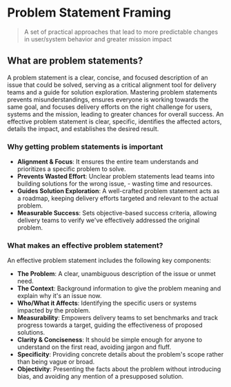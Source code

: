 # Problem Statement Framing

> A set of practical approaches that lead to more predictable changes in user/system behavior and greater mission impact

## What are problem statements?

A problem statement is a clear, concise, and focused description of an issue that could be solved, serving as a critical alignment tool for delivery teams and a guide for solution exploration. Mastering problem statements prevents misunderstandings, ensures everyone is working towards the same goal, and focuses delivery efforts on the right challenge for users, systems and the mission, leading to greater chances for overall success. An effective problem statement is clear, specific, identifies the affected actors, details the impact, and establishes the desired result.

### Why getting problem statements is important

* **Alignment & Focus**: It ensures the entire team understands and prioritizes a specific problem to solve.
* **Prevents Wasted Effort**: Unclear problem statements lead teams into building solutions for the wrong issue, - wasting time and resources.
* **Guides Solution Exploration**: A well-crafted problem statement acts as a roadmap, keeping delivery efforts targeted and relevant to the actual problem.
* **Measurable Success**: Sets objective-based success criteria, allowing delivery teams to verify we've effectively addressed the original problem.

### What makes an effective problem statement?

An effective problem statement includes the following key components: 

* **The Problem**: A clear, unambiguous description of the issue or unmet need.
* **The Context**: Background information to give the problem meaning and explain why it's an issue now.
* **Who/What it Affects**: Identifying the specific users or systems impacted by the problem.
* **Measurability**: Empowers delivery teams to set benchmarks and track progress towards a target, guiding the effectiveness of proposed solutions.
* **Clarity & Conciseness**: It should be simple enough for anyone to understand on the first read, avoiding jargon and fluff.
* **Specificity**: Providing concrete details about the problem's scope rather than being vague or broad.
* **Objectivity**: Presenting the facts about the problem without introducing bias, and avoiding any mention of a presupposed solution.  
